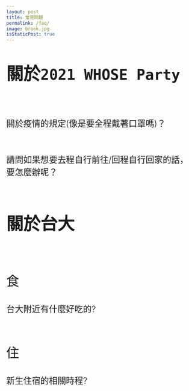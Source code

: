 ```yaml
---
layout: post
title: 常見問題
permalink: /faq/
image: brook.jpg
isStaticPost: true
---
```


<p style="font-size: 1.2cm;font-weight: 600">關於<code>2021 WHOSE Party</code></p>
<br>

<p style="font-size: 0.6cm;font-weight: 300">關於疫情的規定(像是要全程戴著口罩嗎)？</p>
<br>

<p style="font-size: 0.6cm;font-weight: 300">請問如果想要去程自行前往/回程自行回家的話，要怎麼辦呢？</p>
<br>

<p style="font-size: 1.2cm;font-weight: 600">關於台大</p>
<br>

<p style="font-size: 0.9cm;font-weight: 400">食</p>
<p style="font-size: 0.6cm;font-weight: 300">台大附近有什麼好吃的?</p>
<br>

<p style="font-size: 0.9cm;font-weight: 400">住</p>
<p style="font-size: 0.6cm;font-weight: 300">新生住宿的相關時程?</p>
<br>